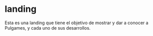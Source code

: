 # landing
Esta es una landing que tiene el objetivo de mostrar y dar a conocer a Pulgames, y cada uno de sus desarrollos.
